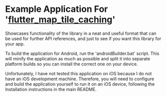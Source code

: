 # Example Application For '[flutter_map_tile_caching](https://github.com/JaffaKetchup/flutter_map_tile_caching)'

Showcases functionality of the library in a neat and useful format that can be used for further API references, and just to see if you want this library for your app.

To build the application for Android, run the 'androidBuilder.bat' script. This will minify the application as much as possible and split it into separate platform builds so you can install the correct one on your device.

Unfortunately, I have not tested this application on iOS because I do not have an iOS development machine. Therefore, you will need to configure and build the application yourself to run it on an iOS device, following the Installation instructions in the main README.
